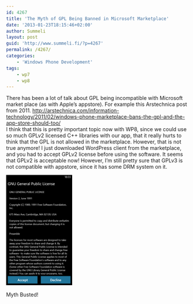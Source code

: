 ```yaml
---
id: 4267
title: 'The Myth of GPL Being Banned in Microsoft Marketplace'
date: '2013-01-23T18:15:46+02:00'
author: Summeli
layout: post
guid: 'http://www.summeli.fi/?p=4267'
permalink: /4267/
categories:
    - 'Windows Phone Development'
tags:
    - wp7
    - wp8
---
```


There has been a lot of talk about GPL being incompatible with Microsoft market place (as with Apple’s appstore). For example this Arstechnica post from 2011. <http://arstechnica.com/information-technology/2011/02/windows-phone-marketplace-bans-the-gpl-and-the-app-store-should-too/>  
I think that this is pretty important topic now with WP8, since we could use so much GPLv2 licensed C++ libraries with our app, that it really hurts to think that the GPL is not allowed in the marketplace. However, that is not true anymore! I just downloaded WordPress client from the marketplace, and you had to accept GPLv2 license before using the software. It seems that GPLv2 is acceptable now! However, I’m still pretty sure that GPLv3 is not compatible with appstore, since it has some DRM system on it.

![WP_windows_GPLv2](/jekyll-export/wp-content/uploads/2013/01/wp_ss_20130123_0001-180x300.png)

Myth Busted! 